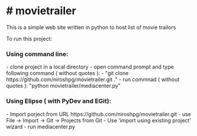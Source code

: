 <h1>
# movietrailer
</h1>
This is a simple web site written in python to host list of movie trailors

To run this project:
<h3>
Using command line:
</h3>
- clone project in a local directory 
  - open command prompt and type following command ( without quotes ):
  -  "git clone https://github.com/niroshpg/movietrailer.git ."
- run commnad ( without quotes ): "python movietrailer/mediacenter.py"

<h3>
Using Elipse ( with PyDev and EGit):
</h3>
- Import porject from URL https://github.com/niroshpg/movietrailer.git 
  - use File -> Import -> Git -> Projects from Git
  - Use 'import using existing project' wizard
- run mediacenter.py
